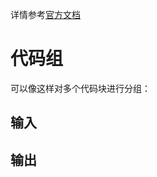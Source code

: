详情参考[官方文档](https://vitepress.dev/zh/guide/markdown#code-groups)

# 代码组

可以像这样对多个代码块进行分组：

## 输入

<!-- <<< @/others/vitepress搭建相关/assets/代码分组示例.md{1,24 md:line-numbers} -->

## 输出

<!--@include: @/others/vitepress搭建相关/assets/代码分组示例.md -->
